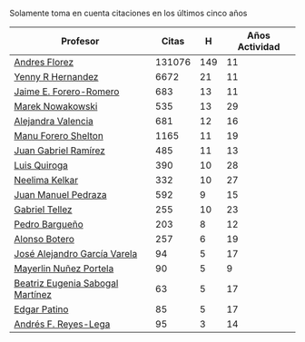 Solamente toma en cuenta citaciones en los últimos cinco años

Profesor | Citas | H | Años Actividad |
----  | ----- | --- | --- |
[Andres Florez](https://scholar.google.com.co/citations?user=SUG6ga0AAAAJ&hl=en) |131076| 149 |  11 | 
[Yenny R Hernandez](https://scholar.google.com.co/citations?user=KXWwfMMAAAAJ&hl=en) | 6672 | 21 | 11 | 
[Jaime E. Forero-Romero](https://scholar.google.com.co/citations?user=TLTK6WgAAAAJ&hl=en) | 683 | 13 | 11 |
[Marek Nowakowski](https://scholar.google.com.co/citations?user=ctFaBNQAAAAJ&hl=en) | 535 | 13 | 29 |
[Alejandra Valencia](https://scholar.google.com.co/citations?user=7Fa-MFYAAAAJ&hl=en) | 681 | 12 | 16 |
[Manu Forero Shelton](https://scholar.google.com.co/citations?user=0_jvORsAAAAJ&hl=en) | 1165 | 11 | 19 |
[Juan Gabriel Ramírez](https://scholar.google.com.co/citations?user=q0NfAgEAAAAJ&hl=en) | 485 | 11 | 13 |
[Luis Quiroga](https://scholar.google.com.co/citations?user=PPvfyVwAAAAJ&hl=en) | 390 | 10 | 28 |
[Neelima Kelkar](https://scholar.google.com.co/citations?user=BMxIj5AAAAAJ&hl=en) | 332 | 10 | 27 |
[Juan Manuel Pedraza](https://scholar.google.com.co/citations?user=x8-YWMsAAAAJ&hl=en) | 592 | 9 | 15 |
[Gabriel Tellez](https://scholar.google.com.co/citations?user=1JHuoIAAAAAJ&hl=en) | 255 | 10 | 23 |
[Pedro Bargueño](https://scholar.google.com.co/citations?user=euepDO8AAAAJ&hl=en) | 203 | 8 | 12 |
[Alonso Botero](https://scholar.google.com.co/citations?user=e06A7mUAAAAJ&hl=en) | 257 | 6 | 19 |
[José Alejandro García Varela](https://scholar.google.com.co/citations?user=iA0H5dgAAAAJ&hl=en) | 94 | 5 | 17 |
[Mayerlin Nuñez Portela](https://scholar.google.com.co/citations?user=znFnm4wAAAAJ&hl=en) | 90 | 5 | 9 |
[Beatriz Eugenia Sabogal Martínez](https://scholar.google.com.co/citations?user=T-0RjQYAAAAJ&hl=en) | 63 | 5 | 17 |
[Edgar Patino](https://scholar.google.com.co/citations?user=bx4dJNgAAAAJ&hl=en) | 85 | 5 | 17 | 
[Andrés F. Reyes-Lega](https://scholar.google.com.co/citations?user=04V0g64AAAAJ&hl=en) | 95 | 3 | 14 | 



